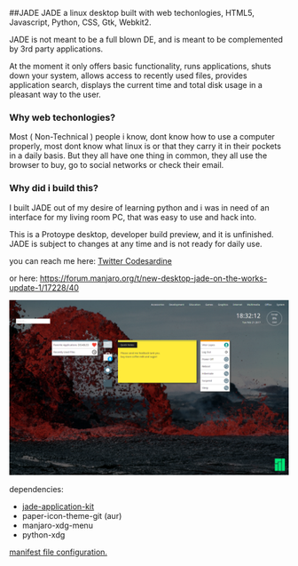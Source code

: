 ##JADE
JADE a linux desktop built with web techonlogies, HTML5, Javascript, Python, CSS, Gtk, Webkit2.

JADE is not meant to be a full blown DE, and is meant to be complemented by 3rd party applications.

At the moment it only offers basic functionality, runs applications, shuts down your system, allows access to recently used files, provides application search, displays the current time and total disk usage in a pleasant way to the user. 

### Why web techonlogies?
Most ( Non-Technical ) people i know, dont know how to use a computer properly, most dont know what linux is or that they carry it in their pockets in a daily basis. But they all have one thing in common, they all use the browser to buy, go to social networks or check their email.

### Why did i build this?

I built JADE out of my desire of learning python and i was in need of an interface for my living room PC, that was easy to use and hack into.

This is a Protoype desktop, developer build preview, and it is unfinished. JADE is subject to changes at any time and is not ready for daily use.

you can reach me here:
[Twitter Codesardine](https://twitter.com/codesardine)

or here: https://forum.manjaro.org/t/new-desktop-jade-on-the-works-update-1/17228/40


![desktop](jade.png)


dependencies: 
* [jade-application-kit](https://github.com/codesardine/Jade-Application-Kit)
* paper-icon-theme-git (aur)
* manjaro-xdg-menu
* python-xdg

[manifest file configuration.](https://github.com/codesardine/Jade-Application-Kit/wiki/Application-manifest-file)


